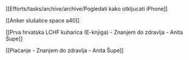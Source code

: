 
[[Efforts/tasks/archive/archive/Pogledati kako otkljucati iPhone]]

[[Anker slušalice space a40]]

[[Prva hrvatska LCHF kuharica (E-knjiga) - Znanjem do zdravlja - Anita Šupe]]

[[Plaćanje - Znanjem do zdravlja - Anita Šupe]]
